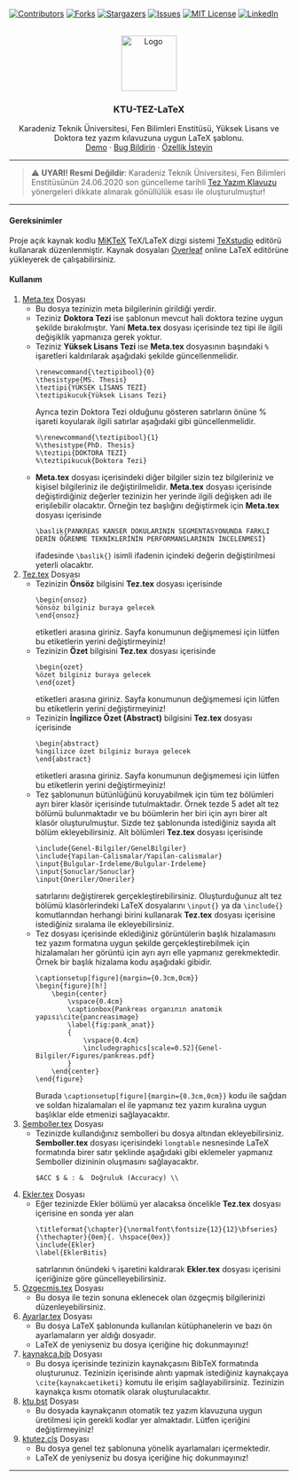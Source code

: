[![Contributors][contributors-shield]][contributors-url]
[![Forks][forks-shield]][forks-url]
[![Stargazers][stars-shield]][stars-url]
[![Issues][issues-shield]][issues-url]
[![MIT License][license-shield]][license-url]
[![LinkedIn][linkedin-shield]][linkedin-url]

<!-- PROJECT LOGO -->
<br />
<div align="center">
  <a href="https://github.com/doganr/KTU-TEZ-LaTeX/">
    <img src="https://www.ktu.edu.tr/image/tr_bg.png" alt="Logo" width="100" height="100">
  </a>

<h3 align="center">KTU-TEZ-LaTeX</h3>

  <p align="center">
    Karadeniz Teknik Üniversitesi, Fen Bilimleri Enstitüsü, Yüksek Lisans ve Doktora tez yazım kılavuzuna uygun LaTeX şablonu.
    <br />
    <a href="https://github.com/doganr/KTU-TEZ-LaTeX/blob/main/Tez.pdf">Demo</a>
    ·
    <a href="https://github.com/doganr/KTU-TEZ-LaTeX/issues">Bug Bildirin</a>
    ·
    <a href="https://github.com/doganr/KTU-TEZ-LaTeX/issues">Özellik İsteyin</a>
  </p>
</div>

* * *

> :warning: **UYARI! Resmi Değildir**: Karadeniz Teknik Üniversitesi, Fen Bilimleri Enstitüsünün 24.06.2020 son güncelleme tarihli [Tez Yazım Klavuzu](https://ktu.edu.tr/dosyalar/fbe_fe8c3.pdf) yönergeleri dikkate alınarak gönüllülük esası ile oluşturulmuştur!

* * *

<div align="center">
<h4 align="left">Gereksinimler</h4>
<p align="left">
Proje açık kaynak kodlu <a href="https://miktex.org/">MiKTeX</a> TeX/LaTeX dizgi sistemi <a href="https://www.texstudio.org/">TeXstudio</a> editörü kullanarak düzenlenmiştir. Kaynak dosyaları <a href="https://www.overleaf.com/">Overleaf</a> online LaTeX editörüne yükleyerek de çalışabilirsiniz. 
</p>
</div>

<div align="left">
<h4 align="left">Kullanım</h4>



1. [Meta.tex](https://github.com/doganr/KTU-TEZ-LaTeX/blob/main/Meta.tex)  Dosyası
   * Bu dosya tezinizin meta bilgilerinin girildiği yerdir.
   * Teziniz **Doktora Tezi** ise şablonun mevcut hali doktora tezine uygun şekilde bırakılmıştır. Yani **Meta.tex** dosyası içerisinde tez tipi ile ilgili değişiklik yapmanıza gerek yoktur.
   * Teziniz **Yüksek Lisans Tezi** ise **Meta.tex** dosyasının başındaki `%` işaretleri kaldırılarak aşağıdaki şekilde güncellenmelidir. 
        ```       
        \renewcommand{\teztipibool}{0}
        \thesistype{MS. Thesis}
        \teztipi{YÜKSEK LİSANS TEZİ}
        \teztipikucuk{Yüksek Lisans Tezi}
        ```
        Ayrıca tezin Doktora Tezi olduğunu gösteren satırların önüne % işareti koyularak ilgili satırlar aşağıdaki gibi güncellenmelidir.
        ```       
        %\renewcommand{\teztipibool}{1}
        %\thesistype{PhD. Thesis}
        %\teztipi{DOKTORA TEZİ}
        %\teztipikucuk{Doktora Tezi}
        ```
    * **Meta.tex** dosyası içerisindeki diğer bilgiler sizin tez bilgileriniz ve kişisel bilgileriniz ile değiştirilmelidir. **Meta.tex** dosyası içerisinde değiştirdiğiniz değerler tezinizin her yerinde ilgili değişken adı ile erişilebilir olacaktır. Örneğin tez başlığını değiştirmek için **Meta.tex** dosyası içerisinde
        ```
        \baslik{PANKREAS KANSER DOKULARININ SEGMENTASYONUNDA FARKLI DERİN ÖĞRENME TEKNİKLERİNİN PERFORMANSLARININ İNCELENMESİ}
        ```
        ifadesinde `\baslik{}` isimli ifadenin içindeki değerin değiştirilmesi yeterli olacaktır.
2. [Tez.tex](https://github.com/doganr/KTU-TEZ-LaTeX/blob/main/Tez.tex)  Dosyası
    * Tezinizin **Önsöz** bilgisini **Tez.tex** dosyası içerisinde 
        ```
        \begin{onsoz}
        %önsöz bilginiz buraya gelecek
        \end{onsoz}
        ```
        etiketleri arasına giriniz. Sayfa konumunun değişmemesi için lütfen bu etiketlerin yerini değiştirmeyiniz!
    * Tezinizin **Özet** bilgisini **Tez.tex** dosyası içerisinde 
        ```
        \begin{ozet}
        %özet bilginiz buraya gelecek
        \end{ozet}
        ```
        etiketleri arasına giriniz. Sayfa konumunun değişmemesi için lütfen bu etiketlerin yerini değiştirmeyiniz!
    * Tezinizin **İngilizce Özet (Abstract)** bilgisini **Tez.tex** dosyası içerisinde 
        ```
        \begin{abstract}
        %ingilizce özet bilginiz buraya gelecek
        \end{abstract}
        ```
        etiketleri arasına giriniz. Sayfa konumunun değişmemesi için lütfen bu etiketlerin yerini değiştirmeyiniz!
    * Tez şablonunun bütünlüğünü koruyabilmek için tüm tez bölümleri ayrı birer klasör içerisinde tutulmaktadır. Örnek tezde 5 adet alt tez bölümü bulunmaktadır ve bu böümlerin her biri için ayrı birer alt klasör oluşturulmuştur. Sizde tez şablonunda istediğiniz sayıda alt bölüm ekleyebilirsiniz. Alt bölümleri **Tez.tex** dosyası içerisinde 
        ```
        \include{Genel-Bilgiler/GenelBilgiler}
        \include{Yapilan-Calismalar/Yapilan-calismalar}
        \input{Bulgular-Irdeleme/Bulgular-Irdeleme}
        \input{Sonuclar/Sonuclar}
        \input{Oneriler/Oneriler}
        ```
        satırlarını değiştirerek gerçekleştirebilirsiniz. Oluşturduğunuz alt tez bölümü klasörlerindeki LaTeX dosyalarını `\input{}` ya da `\include{}` komutlarından herhangi birini kullanarak **Tez.tex** dosyası içerisine istediğiniz sıralama ile ekleyebilirsiniz.
    * Tez dosyası içerisinde eklediğiniz görüntülerin başlık hizalamasını tez yazım formatına uygun şekilde gerçekleştirebilmek için hizalamaları her görüntü için ayrı ayrı elle yapmanız gerekmektedir. Örnek bir başlık hizalama kodu aşağıdaki gibidir.
        ```
        \captionsetup[figure]{margin={0.3cm,0cm}}
        \begin{figure}[h!]
            \begin{center}
                \vspace{0.4cm}
                \captionbox{Pankreas organının anatomik yapısı\cite{pancreasimage}
                \label{fig:pank_anat}}
                {
                    \vspace{0.4cm}
                    \includegraphics[scale=0.52]{Genel-Bilgiler/Figures/pankreas.pdf}
                }
            \end{center}
        \end{figure}
        ```
        Burada `\captionsetup[figure]{margin={0.3cm,0cm}}` kodu ile sağdan ve soldan hizalamaları el ile yapmanız tez yazım kuralına uygun başlıklar elde etmenizi sağlayacaktır.
3. [Semboller.tex](https://github.com/doganr/KTU-TEZ-LaTeX/blob/main/Semboller.tex)  Dosyası
    *  Tezinizde kullandığınız sembolleri bu dosya altından ekleyebilirsiniz. **Semboller.tex** dosyası içerisindeki `longtable` nesnesinde LaTeX formatında birer satır şeklinde aşağıdaki gibi eklemeler yapmanız Semboller dizininin oluşmasını sağlayacaktır.
        ```
        $ACC $ & : &  Doğruluk (Accuracy) \\
        ```
4. [Ekler.tex](https://github.com/doganr/KTU-TEZ-LaTeX/blob/main/Ekler.tex)  Dosyası
    * Eğer tezinizde Ekler bölümü yer alacaksa öncelikle **Tez.tex** dosyası içerisine en sonda yer alan 
        ```
        \titleformat{\chapter}{\normalfont\fontsize{12}{12}\bfseries}{\thechapter}{0em}{. \hspace{0ex}}
        \include{Ekler}
        \label{EklerBitis}
        ```
        satırlarının önündeki `%` işaretini kaldırarak **Ekler.tex** dosyası içerisini içeriğinize göre güncelleyebilirsiniz.
5. [Ozgecmis.tex](https://github.com/doganr/KTU-TEZ-LaTeX/blob/main/Ozgecmis.tex)  Dosyası
    * Bu dosya ile tezin sonuna eklenecek olan özgeçmiş bilgilerinizi düzenleyebilirsiniz.
6. [Ayarlar.tex](https://github.com/doganr/KTU-TEZ-LaTeX/blob/main/Ayarlar.tex)  Dosyası
    * Bu dosya LaTeX şablonunda kullanılan kütüphanelerin ve bazı ön ayarlamaların yer aldığı dosyadır.
    * LaTeX de yeniyseniz bu dosya içeriğine hiç dokunmayınız!
7. [kaynakca.bib](https://github.com/doganr/KTU-TEZ-LaTeX/blob/main/kaynakca.bib)  Dosyası
    * Bu dosya içerisinde tezinizin kaynakçasını BibTeX formatında oluşturunuz. Tezinizin içerisinde alıntı yapmak istediğiniz kaynakçaya `\cite{kaynakcaetiketi}` komutu ile erişim sağlayabilirsiniz. Tezinizin kaynakça kısmı otomatik olarak oluşturulacaktır. 
8. [ktu.bst](https://github.com/doganr/KTU-TEZ-LaTeX/blob/main/ktu.bst)  Dosyası
    * Bu dosyada kaynakçanın otomatik tez yazım klavuzuna uygun üretilmesi için gerekli kodlar yer almaktadır. Lütfen içeriğini değiştirmeyiniz! 
9. [ktutez.cls](https://github.com/doganr/KTU-TEZ-LaTeX/blob/main/ktutez.cls)  Dosyası
    * Bu dosya genel tez şablonuna yönelik ayarlamaları içermektedir.
    * LaTeX de yeniyseniz bu dosya içeriğine hiç dokunmayınız!
</div>

* * *


<!-- MARKDOWN LINKS & IMAGES -->
<!-- https://www.markdownguide.org/basic-syntax/#reference-style-links -->
[contributors-shield]: https://img.shields.io/github/contributors/doganr/KTU-TEZ-LaTeX.svg?style=for-the-badge
[contributors-url]: https://github.com/doganr/KTU-TEZ-LaTeX/graphs/contributors
[forks-shield]: https://img.shields.io/github/forks/doganr/KTU-TEZ-LaTeX.svg?style=for-the-badge
[forks-url]: https://github.com/doganr/KTU-TEZ-LaTeX/network/members
[stars-shield]: https://img.shields.io/github/stars/doganr/KTU-TEZ-LaTeX.svg?style=for-the-badge
[stars-url]: https://github.com/doganr/KTU-TEZ-LaTeX/stargazers
[issues-shield]: https://img.shields.io/github/issues/doganr/KTU-TEZ-LaTeX.svg?style=for-the-badge
[issues-url]: https://github.com/doganr/KTU-TEZ-LaTeX/issues
[license-shield]: https://img.shields.io/github/license/doganr/KTU-TEZ-LaTeX.svg?style=for-the-badge
[license-url]: https://github.com/doganr/KTU-TEZ-LaTeX/blob/master/LICENSE.txt
[linkedin-shield]: https://img.shields.io/badge/-LinkedIn-black.svg?style=for-the-badge&logo=linkedin&colorB=555
[linkedin-url]: https://linkedin.com/in/rozgurdogan